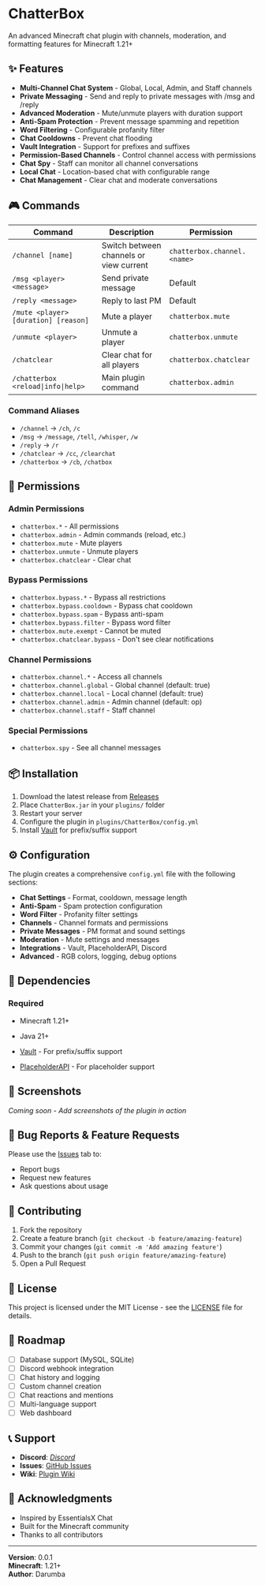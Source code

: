 
# ChatterBox

An advanced Minecraft chat plugin with channels, moderation, and formatting features for Minecraft 1.21+

## ✨ Features

- **Multi-Channel Chat System** - Global, Local, Admin, and Staff channels
- **Private Messaging** - Send and reply to private messages with /msg and /reply
- **Advanced Moderation** - Mute/unmute players with duration support
- **Anti-Spam Protection** - Prevent message spamming and repetition
- **Word Filtering** - Configurable profanity filter
- **Chat Cooldowns** - Prevent chat flooding
- **Vault Integration** - Support for prefixes and suffixes
- **Permission-Based Channels** - Control channel access with permissions
- **Chat Spy** - Staff can monitor all channel conversations
- **Local Chat** - Location-based chat with configurable range
- **Chat Management** - Clear chat and moderate conversations

## 🎮 Commands

| Command | Description | Permission |
|---------|-------------|------------|
| `/channel [name]` | Switch between channels or view current | `chatterbox.channel.<name>` |
| `/msg <player> <message>` | Send private message | Default |
| `/reply <message>` | Reply to last PM | Default |
| `/mute <player> [duration] [reason]` | Mute a player | `chatterbox.mute` |
| `/unmute <player>` | Unmute a player | `chatterbox.unmute` |
| `/chatclear` | Clear chat for all players | `chatterbox.chatclear` |
| `/chatterbox <reload\|info\|help>` | Main plugin command | `chatterbox.admin` |

### Command Aliases
- `/channel` → `/ch`, `/c`
- `/msg` → `/message`, `/tell`, `/whisper`, `/w`
- `/reply` → `/r`
- `/chatclear` → `/cc`, `/clearchat`
- `/chatterbox` → `/cb`, `/chatbox`

## 🔑 Permissions

### Admin Permissions
- `chatterbox.*` - All permissions
- `chatterbox.admin` - Admin commands (reload, etc.)
- `chatterbox.mute` - Mute players
- `chatterbox.unmute` - Unmute players
- `chatterbox.chatclear` - Clear chat

### Bypass Permissions
- `chatterbox.bypass.*` - Bypass all restrictions
- `chatterbox.bypass.cooldown` - Bypass chat cooldown
- `chatterbox.bypass.spam` - Bypass anti-spam
- `chatterbox.bypass.filter` - Bypass word filter
- `chatterbox.mute.exempt` - Cannot be muted
- `chatterbox.chatclear.bypass` - Don't see clear notifications

### Channel Permissions
- `chatterbox.channel.*` - Access all channels
- `chatterbox.channel.global` - Global channel (default: true)
- `chatterbox.channel.local` - Local channel (default: true) 
- `chatterbox.channel.admin` - Admin channel (default: op)
- `chatterbox.channel.staff` - Staff channel

### Special Permissions
- `chatterbox.spy` - See all channel messages

## 📦 Installation

1. Download the latest release from [Releases](../../releases)
2. Place `ChatterBox.jar` in your `plugins/` folder
3. Restart your server
4. Configure the plugin in `plugins/ChatterBox/config.yml`
5. Install [Vault](https://www.spigotmc.org/resources/vault.34315/) for prefix/suffix support

## ⚙️ Configuration

The plugin creates a comprehensive `config.yml` file with the following sections:

- **Chat Settings** - Format, cooldown, message length
- **Anti-Spam** - Spam protection configuration
- **Word Filter** - Profanity filter settings
- **Channels** - Channel formats and permissions
- **Private Messages** - PM format and sound settings
- **Moderation** - Mute settings and messages
- **Integrations** - Vault, PlaceholderAPI, Discord
- **Advanced** - RGB colors, logging, debug options

## 🔌 Dependencies

### Required
- Minecraft 1.21+
- Java 21+

- [Vault](https://www.spigotmc.org/resources/vault.34315/) - For prefix/suffix support
- [PlaceholderAPI](https://www.spigotmc.org/resources/placeholderapi.6245/) - For placeholder support

## 📸 Screenshots

*Coming soon - Add screenshots of the plugin in action*

## 🐛 Bug Reports & Feature Requests

Please use the [Issues](../../issues) tab to:
- Report bugs
- Request new features  
- Ask questions about usage

## 🤝 Contributing

1. Fork the repository
2. Create a feature branch (`git checkout -b feature/amazing-feature`)
3. Commit your changes (`git commit -m 'Add amazing feature'`)
4. Push to the branch (`git push origin feature/amazing-feature`)
5. Open a Pull Request

## 📜 License

This project is licensed under the MIT License - see the [LICENSE](LICENSE) file for details.

## 🎯 Roadmap

- [ ] Database support (MySQL, SQLite)
- [ ] Discord webhook integration
- [ ] Chat history and logging
- [ ] Custom channel creation
- [ ] Chat reactions and mentions
- [ ] Multi-language support
- [ ] Web dashboard

## 📞 Support

- **Discord**: *[Discord](https://discord.gg/7H4r8SS8EZ)*
- **Issues**: [GitHub Issues](../../issues)
- **Wiki**: [Plugin Wiki](../../wiki)

## 🙏 Acknowledgments

- Inspired by EssentialsX Chat
- Built for the Minecraft community
- Thanks to all contributors

---

**Version**: 0.0.1  
**Minecraft**: 1.21+  
**Author**: Darumba
